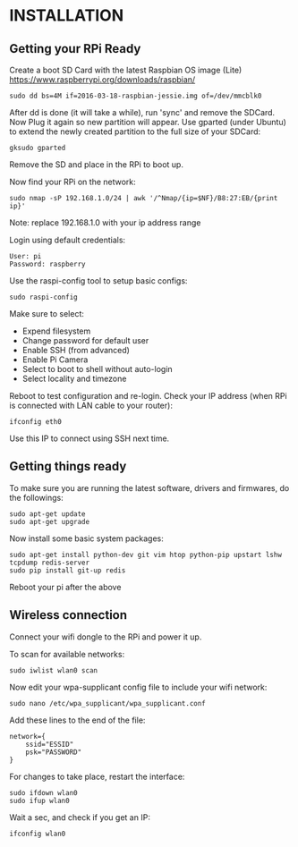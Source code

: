 # INSTALLATION

## Getting your RPi Ready

Create a boot SD Card with the latest Raspbian OS image (Lite)
https://www.raspberrypi.org/downloads/raspbian/

```
sudo dd bs=4M if=2016-03-18-raspbian-jessie.img of=/dev/mmcblk0
```
After dd is done (it will take a while), run 'sync' and remove the SDCard. Now Plug it again so new partition will appear.
Use gparted (under Ubuntu) to extend the newly created partition to the full size of your SDCard:
```
gksudo gparted
```
Remove the SD and place in the RPi to boot up.

Now find your RPi on the network:
```
sudo nmap -sP 192.168.1.0/24 | awk '/^Nmap/{ip=$NF}/B8:27:EB/{print ip}'
```
Note: replace 192.168.1.0 with your ip address range

Login using default credentials:
```
User: pi
Password: raspberry
```

Use the raspi-config tool to setup basic configs:
```
sudo raspi-config
```

Make sure to select:
* Expend filesystem
* Change password for default user
* Enable SSH (from advanced)
* Enable Pi Camera
* Select to boot to shell without auto-login
* Select locality and timezone

Reboot to test configuration and re-login.
Check your IP address (when RPi is connected with LAN cable to your router):
```
ifconfig eth0
```

Use this IP to connect using SSH next time.

## Getting things ready

To make sure you are running the latest software, drivers and firmwares, do the followings:
```
sudo apt-get update
sudo apt-get upgrade
```

Now install some basic system packages:
```
sudo apt-get install python-dev git vim htop python-pip upstart lshw tcpdump redis-server
sudo pip install git-up redis
```

Reboot your pi after the above

## Wireless connection
Connect your wifi dongle to the RPi and power it up.

To scan for available networks:
```
sudo iwlist wlan0 scan
```

Now edit your wpa-supplicant config file to include your wifi network:
```
sudo nano /etc/wpa_supplicant/wpa_supplicant.conf
```

Add these lines to the end of the file:
```
network={
    ssid="ESSID"
    psk="PASSWORD"
}
```

For changes to take place, restart the interface:
```
sudo ifdown wlan0
sudo ifup wlan0
```

Wait a sec, and check if you get an IP:
```
ifconfig wlan0
```
